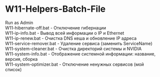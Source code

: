 # W11-Helpers-Batch-File

Run as Admin  
W11-hibernate-off.bat - Отключение гибернации  
W11-ip-info.bat - Вывод всей информации о IP и Ethernet  
W11-ip-renew.bat - Очистка DNS кеша и обновление IP адреса  
W11-service-remover.bat - Удаление сервиса (заменить ServiceName)  
W11-system-cleaner.bat - Очистка директорий системы и NVIDIA  
W11-system-info.bat - Отображение системной информации: название, версия, сборка  
W11-system-optimizer.bat - Отключение ненужных сервисов (мой список)  
